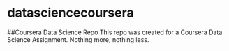 # datasciencecoursera
##Coursera Data Science Repo
This repo was created for a Coursera Data Science Assignment.  Nothing more, nothing less.
